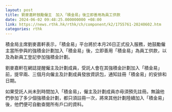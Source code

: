 ```yaml
---
layout: post
title: 劉麥嘉軒鼓勵僱主　加入「積金易」後立即善用為員工供款
date: 2024-06-02 09:48:25.000000000 +08:00
link: https://news.rthk.hk/rthk/ch/component/k2/1755761-20240602.htm
categories: rthk
---
```


積金局主席劉麥嘉軒表示，「積金易」平台將於本月26日正式投入服務，她鼓勵僱主當所參與的強積金計劃加入「積金易」後，立即善用「積金易」為員工供款，以及為新員工登記參加強積金計劃。

劉麥嘉軒在網誌提醒僱主及計劃成員，受託人會在其強積金計劃加入「積金易」前，提早兩、三個月向僱主及計劃成員發放資訊包，通知註冊「積金易」的安排和日期。

如果受託人尚未到時間加入「積金易」，僱主及計劃成員亦毋須預先註冊。無論他們參加了多少個強積金計劃，都只須註冊一次，將來其他計劃陸續加入「積金易」後，他們便可自動查閱所有戶口的資料。
